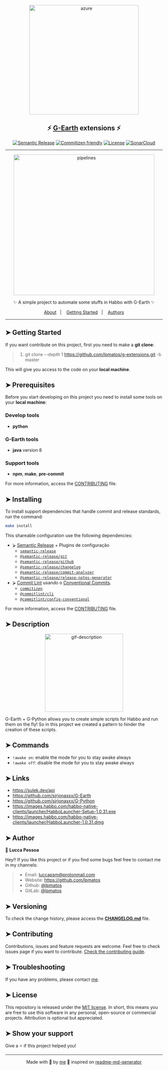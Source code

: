 <p align="center">
  <img alt="azure" src="https://i.pinimg.com/originals/e5/46/c4/e546c497e6a8a410a9d725b4f8dc2669.gif" width="350px" float="center"/>
</p>

<h2 align="center">⚡️ <a href="https://github.com/sirjonasxx/G-Earth">G-Earth</a> extensions ⚡️</h2>

<div align="center">

[![Semantic Release](https://img.shields.io/badge/%20%20%F0%9F%93%A6%F0%9F%9A%80-semantic--release-e10079.svg)](https://gitlab.com/dry-group/cluster-management)
[![Commitizen friendly](https://img.shields.io/badge/commitizen-friendly-brightgreen.svg)](https://gitlab.com/dry-group/cluster-management)
[![License](https://img.shields.io/badge/license-MIT-blue.svg)](/LICENSE)
[![SonarCloud](https://sonarcloud.io/images/project_badges/sonarcloud-white.svg)](https://sonarcloud.io/dashboard?id=lpmatos_gex)

</div>

---

<p align="center">
  <img alt="pipelines" src="https://c.tenor.com/CRl1Stqo_awAAAAM/habbo-party.gif" width="450px" float="center"/>
</p>

<p align="center">
  ✨ A simple project to automate some stuffs in Habbo with G-Earth ✨
</p>

<p align="center">
  <a href="#about">About</a>&nbsp;&nbsp;&nbsp;|&nbsp;&nbsp;&nbsp;
  <a href="#getting-started">Getting Started</a>&nbsp;&nbsp;&nbsp;|&nbsp;&nbsp;&nbsp;
  <a href="#authors">Authors</a>
</p>

---

## ➤ Getting Started <a name = "getting-started"></a>

If you want contribute on this project, first you need to make a **git clone**:

>
> 1. git clone --depth 1 <https://github.com/lpmatos/g-extensions.git> -b master
>

This will give you access to the code on your **local machine**.

## ➤ Prerequisites <a name = "prerequisites"></a>

Before you start developing on this project you need to install some tools on your **local machine**:

### Develop tools

- **python**

### G-Earth tools

- **java** version 8

### Support tools

- **npm**, **make**, **pre-commit**

For more information, access the [CONTRIBUTING](CONTRIBUTING.md) file.

## ➤ Installing <a name = "installing"></a>

To install support dependencies that handle commit and release standards, run the command:

```bash
make install
```

This shareable configuration use the following dependencies:

- ⮚ [Semantic Release](https://github.com/semantic-release) + Plugins de configuração
  - [`semantic-release`](https://github.com/semantic-release/semantic-release)
  - [`@semantic-release/git`](https://github.com/semantic-release/git)
  - [`@semantic-release/github`](https://github.com/semantic-release/github)
  - [`@semantic-release/changelog`](https://github.com/semantic-release/changelog)
  - [`@semantic-release/commit-analyzer`](https://github.com/semantic-release/commit-analyzer)
  - [`@semantic-release/release-notes-generator`](https://github.com/semantic-release/release-notes-generator)
- ⮚ [Commit Lint](https://github.com/conventional-changelog/commitlint) usando o [Conventional Commits](https://www.conventionalcommits.org/en/v1.0.0/).
  - [`commitizen`](https://github.com/commitizen/cz-cli)
  - [`@commitlint/cli`](https://github.com/conventional-changelog/commitlint)
  - [`@commitlint/config-conventional`](https://github.com/conventional-changelog/commitlint)

For more information, access the [CONTRIBUTING](CONTRIBUTING.md) file.

## ➤ Description <a name = "description"></a>

<div align="center">

<p align="center">
  <img alt="gif-description" src="https://media3.giphy.com/media/5ziQ5kjh4lgCd29WOR/200w.gif?cid=82a1493b0uufgvz9tw6byen3bed3y7h9u0ilzpcuthz7a5ne&rid=200w.gif" width="250px" float="center"/>
</p>

</div>

G-Earth + G-Python allows you to create simple scripts for Habbo and run them on the fly! So in this project we created a pattern to hinder the creation of these scripts.

## ➤ Commands <a name = "commands"></a>

- `!awake on`: enable the mode for you to stay awake always
- `!awake off`: disable the mode for you to stay awake always

## ➤ Links <a name = "links"></a>

- https://sulek.dev/api
- https://github.com/sirjonasxx/G-Earth
- https://github.com/sirjonasxx/G-Python
- https://images.habbo.com/habbo-native-clients/launcher/HabboLauncher-Setup-1.0.31.exe
- https://images.habbo.com/habbo-native-clients/launcher/HabboLauncher-1.0.31.dmg

## ➤ Author <a name = "author"></a>

👤 **Lucca Pessoa**

Hey!! If you like this project or if you find some bugs feel free to contact me in my channels:

>
> * Email: luccapsm@protonmail.com
> * Website: https://github.com/lpmatos
> * Github: [@lpmatos](https://github.com/lpmatos)
> * GitLab: [@lpmatos](https://gitlab.com/lpmatos)
>

## ➤ Versioning <a name = "versioning"></a>

To check the change history, please access the [**CHANGELOG.md**](CHANGELOG.md) file.

## ➤ Contributing <a name = "contributing"></a>

Contributions, issues and feature requests are welcome. Feel free to check issues page if you want to contribute. [Check the contributing guide](CONTRIBUTING.md).

## ➤ Troubleshooting <a name = "troubleshooting"></a>

If you have any problems, please contact [me](luccapsm@protonmail.com).

## ➤ License <a name = "license"></a>

This repository is released under the [MIT license](https://opensource.org/licenses/MIT). In short, this means you are free to use this software in any personal, open-source or commercial projects. Attribution is optional but appreciated.

## ➤ Show your support <a name = "show-your-support"></a>

Give a ⭐️ if this project helped you!

---

<div align="center">

Made with 💜 by [me](https://github.com/lpmatos) :wave: inspired on [readme-md-generator](https://github.com/kefranabg/readme-md-generator)

</div>
